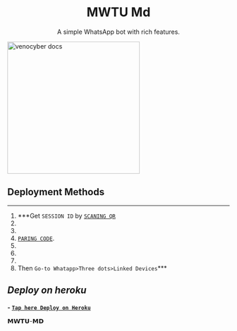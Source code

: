  <h1 align="center"> MWTU Md </h1> 
<p align="center"> A simple WhatsApp bot with rich features. </p>

<img alt="venocyber docs" height="300" src="https://telegra.ph/file/5f106289f3017ec491934.jpg">


## Deployment Methods
---
1.  ***Get `SESSION ID` by [`SCANING QR`](https://drezzy-ruto-e7b1e3a135e8.herokuapp.com/qr)
2.
3.
4.  [`PARING CODE`](https://drezzy-ruto-e7b1e3a135e8.herokuapp.com/pair).
5.
6.
7.
8.  Then `Go-to Whatapp>Three dots>Linked Devices`***


## *Deploy on heroku*

**- [`Tap here Deploy on Heroku`]( https://dashboard.heroku.com/new?template=https://github.com/Mwtutech/Mwtu1)**


𝗠𝗪𝗧𝗨-𝗠𝗗


